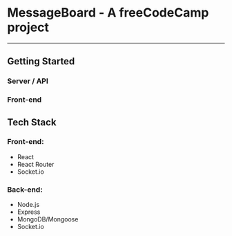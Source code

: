 # **MessageBoard - A freeCodeCamp project**
---
## Getting Started

### Server / API

### Front-end

## Tech Stack

### Front-end: 

- React
- React Router
- Socket.io

### Back-end:

- Node.js
- Express
- MongoDB/Mongoose
- Socket.io
